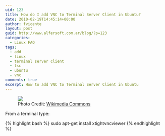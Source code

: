 ```yaml
---
uid: 123
title: How do I add VNC to Terminal Server Client in Ubuntu?
date: 2010-02-19T14:45:14+00:00
author: fvicente
layout: post
guid: http://www.alfersoft.com.ar/blog/?p=123
categories:
  - Linux FAQ
tags:
  - add
  - linux
  - terminal server client
  - tsc
  - ubuntu
  - vnc
comments: true
excerpt: How to add VNC to Terminal Server Client in Ubuntu
---
```

<figure>
	<img src="{{ site.baseurl }}/images/question.png">
	<figcaption>Photo Credit: <a href="http://commons.wikimedia.org/wiki/File:Gnome-dialog-question.svg" title="Wikimedia Commons"> Wikimedia Commons</a></figcaption>
</figure>

From a terminal type:

{% highlight bash %}
sudo apt-get install xtightvncviewer
{% endhighlight %}
